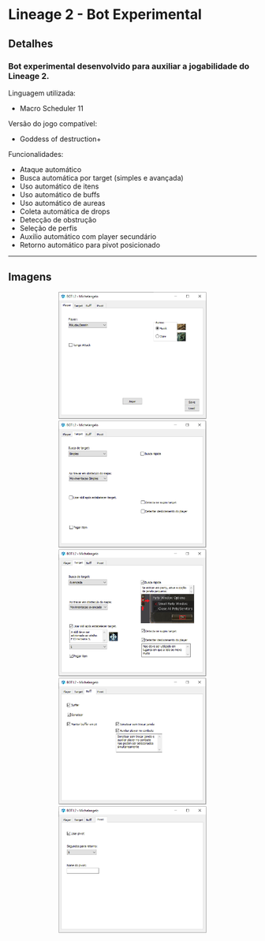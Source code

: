 # Lineage 2 - Bot Experimental

## Detalhes

### Bot experimental desenvolvido para auxiliar a jogabilidade do Lineage 2.

Linguagem utilizada:
* Macro Scheduler 11

Versão do jogo compatível:
* Goddess of destruction+

Funcionalidades:
* Ataque automático
* Busca automática por target (simples e avançada)
* Uso automático de itens
* Uso automático de buffs
* Uso automático de aureas
* Coleta automática de drops
* Detecção de obstrução
* Seleção de perfis
* Auxilio automático com player secundário
* Retorno automático para pivot posicionado

---

## Imagens

<p align="center">
    <img src="img/UI1.PNG" width="300" >
    <img src="img/UI2.PNG" width="300" >
    <img src="img/UI3.PNG" width="300" >
    <img src="img/UI4.PNG" width="300" >
    <img src="img/UI5.PNG" width="300" >
</p>
